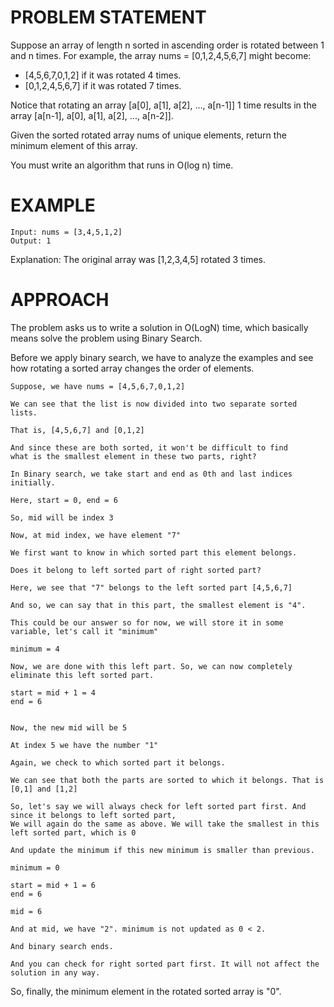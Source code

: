 # PROBLEM STATEMENT

Suppose an array of length n sorted in ascending order is rotated between 1 and n times. For example, the array nums = [0,1,2,4,5,6,7] might become:

 - [4,5,6,7,0,1,2] if it was rotated 4 times.
 - [0,1,2,4,5,6,7] if it was rotated 7 times.

Notice that rotating an array [a[0], a[1], a[2], ..., a[n-1]] 1 time results in the array [a[n-1], a[0], a[1], a[2], ..., a[n-2]].

Given the sorted rotated array nums of unique elements, return the minimum element of this array.

You must write an algorithm that runs in O(log n) time.

# EXAMPLE

    Input: nums = [3,4,5,1,2]
    Output: 1

Explanation: The original array was [1,2,3,4,5] rotated 3 times.

# APPROACH

The problem asks us to write a solution in O(LogN) time, which basically means solve the problem using Binary Search.

Before we apply binary search, we have to analyze the examples and see how rotating a sorted array changes the order of elements.

	Suppose, we have nums = [4,5,6,7,0,1,2]
	
	We can see that the list is now divided into two separate sorted lists.
	
	That is, [4,5,6,7] and [0,1,2]
	
	And since these are both sorted, it won't be difficult to find 
	what is the smallest element in these two parts, right?
	
	In Binary search, we take start and end as 0th and last indices initially.
	
	Here, start = 0, end = 6
	
	So, mid will be index 3
	
	Now, at mid index, we have element "7"
	
	We first want to know in which sorted part this element belongs.

	Does it belong to left sorted part of right sorted part?
	
	Here, we see that "7" belongs to the left sorted part [4,5,6,7]
	
	And so, we can say that in this part, the smallest element is "4".
	
	This could be our answer so for now, we will store it in some variable, let's call it "minimum"
	
	minimum = 4
	
	Now, we are done with this left part. So, we can now completely eliminate this left sorted part.
	
	start = mid + 1 = 4
	end = 6
	
	
	Now, the new mid will be 5
	
	At index 5 we have the number "1"
	
	Again, we check to which sorted part it belongs.
	
	We can see that both the parts are sorted to which it belongs. That is [0,1] and [1,2]
	
	So, let's say we will always check for left sorted part first. And since it belongs to left sorted part,
	We will again do the same as above. We will take the smallest in this left sorted part, which is 0
	
	And update the minimum if this new minimum is smaller than previous.
	
	minimum = 0
	
	start = mid + 1 = 6
	end = 6
	
	mid = 6
	
	And at mid, we have "2". minimum is not updated as 0 < 2.
	
	And binary search ends.
	
	And you can check for right sorted part first. It will not affect the solution in any way.
	
So, finally, the minimum element in the rotated sorted array is "0".    
      


 